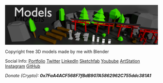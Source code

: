 
<a href="https://github.com/MarcelvanDuijnDev/3DModels">
<img align="center" src="https://github.com/MarcelvanDuijnDev/3DModels/blob/main/GithubContent/ModelsIcon.png">
</a>

 Copyright free 3D models made by me with Blender



Social Info: 
[Portfolio](https://www.marcelvanduijn.com/)
[Twitter](https://twitter.com/MarcelvanDuijn_)
[LinkedIn](https://www.linkedin.com/in/marcel-van-duijn/)
[Sketchfab](https://sketchfab.com/MarcelvanDuijn)
[Youbube](https://www.youtube.com/channel/UCifUu8rDfr-ljsMx8bUVGrg)
[ArtStation](https://www.artstation.com/marcelvanduijn)
[Instagram](https://www.instagram.com/marcelvanduijn_/)
[GitHub](https://github.com/MarcelvanDuijnDev)

_Donate (Crypto): **0x7FaA4ACF568F7fBdB907A5862962C755ddc381A1**_

